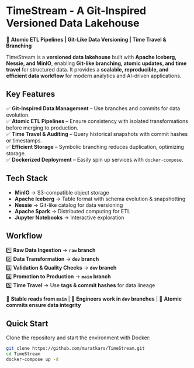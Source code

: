 # **TimeStream - A Git-Inspired Versioned Data Lakehouse**  
🚀 **Atomic ETL Pipelines | Git-Like Data Versioning | Time Travel & Branching**  

TimeStream is a **versioned data lakehouse** built with **Apache Iceberg, Nessie, and MinIO**, enabling **Git-like branching, atomic updates, and time travel** for structured data. It provides a **scalable, reproducible, and efficient data workflow** for modern analytics and AI-driven applications.

## **Key Features**
✅ **Git-Inspired Data Management** – Use branches and commits for data evolution.  
✅ **Atomic ETL Pipelines** – Ensure consistency with isolated transformations before merging to production.  
✅ **Time Travel & Auditing** – Query historical snapshots with commit hashes or timestamps.  
✅ **Efficient Storage** – Symbolic branching reduces duplication, optimizing storage.  
✅ **Dockerized Deployment** – Easily spin up services with `docker-compose`.  

## **Tech Stack**
- **MinIO** → S3-compatible object storage  
- **Apache Iceberg** → Table format with schema evolution & snapshotting  
- **Nessie** → Git-like catalog for data versioning  
- **Apache Spark** → Distributed computing for ETL  
- **Jupyter Notebooks** → Interactive exploration  

## **Workflow**
1️⃣ **Raw Data Ingestion** → **`raw` branch**  
2️⃣ **Data Transformation** → **`dev` branch**  
3️⃣ **Validation & Quality Checks** → **`dev` branch**  
4️⃣ **Promotion to Production** → **`main` branch**  
5️⃣ **Time Travel** → Use **tags & commit hashes** for data lineage  

🔹 **Stable reads from `main`** | 🔹 **Engineers work in `dev` branches** | 🔹 **Atomic commits ensure data integrity**  

## **Quick Start**
Clone the repository and start the environment with Docker:
```sh
git clone https://github.com/muratkars/TimeStream.git
cd TimeStream
docker-compose up -d
